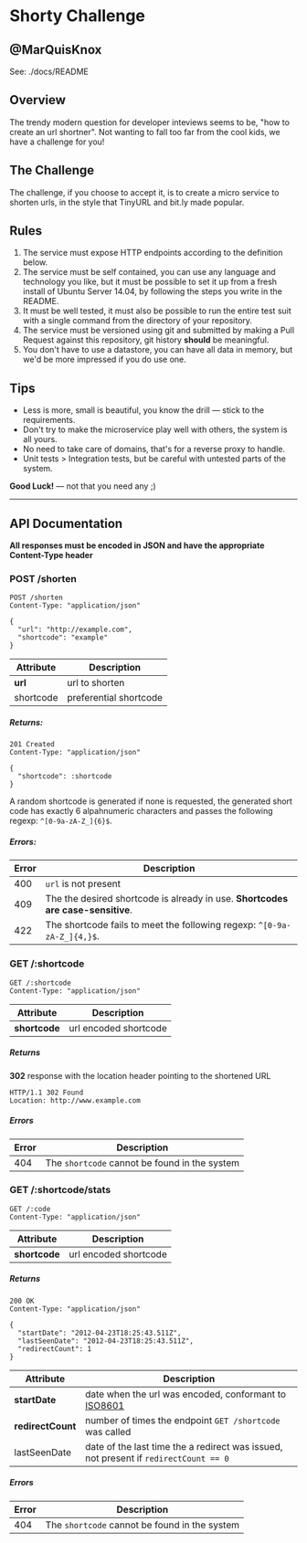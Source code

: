 Shorty Challenge
================

## @MarQuisKnox

See:  ./docs/README


## Overview

The trendy modern question for developer inteviews seems to be, "how to create an url shortner". Not wanting to fall too far from the cool kids, we have a challenge for you!

## The Challenge

The challenge, if you choose to accept it, is to create a micro service to shorten urls, in the style that TinyURL and bit.ly made popular.

## Rules

1. The service must expose HTTP endpoints according to the definition below.
2. The service must be self contained, you can use any language and technology you like, but it must be possible to set it up from a fresh install of Ubuntu Server 14.04, by following the steps you write in the README.
3. It must be well tested, it must also be possible to run the entire test suit with a single command from the directory of your repository.
4. The service must be versioned using git and submitted by making a Pull Request against this repository, git history **should** be meaningful.
5. You don't have to use a datastore, you can have all data in memory, but we'd be more impressed if you do use one.

## Tips

* Less is more, small is beautiful, you know the drill — stick to the requirements.
* Don't try to make the microservice play well with others, the system is all yours.
* No need to take care of domains, that's for a reverse proxy to handle.
* Unit tests > Integration tests, but be careful with untested parts of the system.

**Good Luck!** — not that you need any ;)

-------------------------------------------------------------------------

## API Documentation

**All responses must be encoded in JSON and have the appropriate Content-Type header**


### POST /shorten

```
POST /shorten
Content-Type: "application/json"

{
  "url": "http://example.com",
  "shortcode": "example"
}
```

Attribute | Description
--------- | -----------
**url**   | url to shorten
shortcode | preferential shortcode

##### Returns:

```
201 Created
Content-Type: "application/json"

{
  "shortcode": :shortcode
}
```

A random shortcode is generated if none is requested, the generated short code has exactly 6 alpahnumeric characters and passes the following regexp: ```^[0-9a-zA-Z_]{6}$```.

##### Errors:

Error | Description
----- | ------------
400   | ```url``` is not present
409   | The the desired shortcode is already in use. **Shortcodes are case-sensitive**.
422   | The shortcode fails to meet the following regexp: ```^[0-9a-zA-Z_]{4,}$```.


### GET /:shortcode

```
GET /:shortcode
Content-Type: "application/json"
```

Attribute      | Description
-------------- | -----------
**shortcode**  | url encoded shortcode

##### Returns

**302** response with the location header pointing to the shortened URL

```
HTTP/1.1 302 Found
Location: http://www.example.com
```

##### Errors

Error | Description
----- | ------------
404   | The ```shortcode``` cannot be found in the system

### GET /:shortcode/stats

```
GET /:code
Content-Type: "application/json"
```

Attribute      | Description
-------------- | -----------
**shortcode**  | url encoded shortcode

##### Returns

```
200 OK
Content-Type: "application/json"

{
  "startDate": "2012-04-23T18:25:43.511Z",
  "lastSeenDate": "2012-04-23T18:25:43.511Z",
  "redirectCount": 1
}
```

Attribute         | Description
--------------    | -----------
**startDate**     | date when the url was encoded, conformant to [ISO8601](http://en.wikipedia.org/wiki/ISO_8601)
**redirectCount** | number of times the endpoint ```GET /shortcode``` was called
lastSeenDate      | date of the last time the a redirect was issued, not present if ```redirectCount == 0```

##### Errors

Error | Description
----- | ------------
404   | The ```shortcode``` cannot be found in the system


